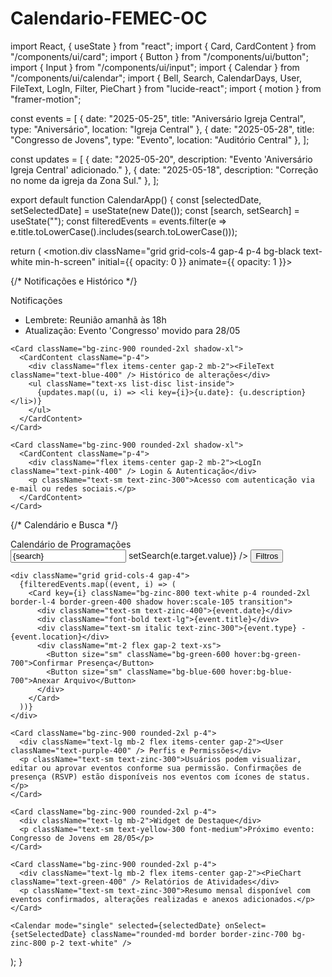 # Calendario-FEMEC-OC
import React, { useState } from "react"; import { Card, CardContent } from "/components/ui/card"; import { Button } from "/components/ui/button"; import { Input } from "/components/ui/input"; import { Calendar } from "/components/ui/calendar"; import { Bell, Search, CalendarDays, User, FileText, LogIn, Filter, PieChart } from "lucide-react"; import { motion } from "framer-motion";

const events = [ { date: "2025-05-25", title: "Aniversário Igreja Central", type: "Aniversário", location: "Igreja Central" }, { date: "2025-05-28", title: "Congresso de Jovens", type: "Evento", location: "Auditório Central" }, ];

const updates = [ { date: "2025-05-20", description: "Evento 'Aniversário Igreja Central' adicionado." }, { date: "2025-05-18", description: "Correção no nome da igreja da Zona Sul." }, ];

export default function CalendarApp() { const [selectedDate, setSelectedDate] = useState(new Date()); const [search, setSearch] = useState(""); const filteredEvents = events.filter(e => e.title.toLowerCase().includes(search.toLowerCase()));

return ( <motion.div className="grid grid-cols-4 gap-4 p-4 bg-black text-white min-h-screen" initial={{ opacity: 0 }} animate={{ opacity: 1 }}>

{/* Notificações e Histórico */}
  <div className="col-span-1 space-y-4">
    <Card className="bg-zinc-900 rounded-2xl shadow-xl">
      <CardContent className="p-4">
        <div className="flex items-center gap-2 mb-2"><Bell className="text-yellow-400" /> Notificações</div>
        <ul className="text-sm list-disc list-inside">
          <li>Lembrete: Reunião amanhã às 18h</li>
          <li>Atualização: Evento 'Congresso' movido para 28/05</li>
        </ul>
      </CardContent>
    </Card>

    <Card className="bg-zinc-900 rounded-2xl shadow-xl">
      <CardContent className="p-4">
        <div className="flex items-center gap-2 mb-2"><FileText className="text-blue-400" /> Histórico de alterações</div>
        <ul className="text-xs list-disc list-inside">
          {updates.map((u, i) => <li key={i}>{u.date}: {u.description}</li>)}
        </ul>
      </CardContent>
    </Card>

    <Card className="bg-zinc-900 rounded-2xl shadow-xl">
      <CardContent className="p-4">
        <div className="flex items-center gap-2 mb-2"><LogIn className="text-pink-400" /> Login & Autenticação</div>
        <p className="text-sm text-zinc-300">Acesso com autenticação via e-mail ou redes sociais.</p>
      </CardContent>
    </Card>
  </div>

  {/* Calendário e Busca */}
  <div className="col-span-3 space-y-4">
    <div className="flex justify-between items-center">
      <div className="text-xl font-semibold flex gap-2 items-center"><CalendarDays /> Calendário de Programações</div>
      <div className="flex gap-2 w-1/2">
        <Input placeholder="Buscar eventos..." className="w-full bg-zinc-800 border-zinc-700" value={search} onChange={(e) => setSearch(e.target.value)} />
        <Button variant="outline" className="text-white border-zinc-600"><Filter /> Filtros</Button>
      </div>
    </div>

    <div className="grid grid-cols-4 gap-4">
      {filteredEvents.map((event, i) => (
        <Card key={i} className="bg-zinc-800 text-white p-4 rounded-2xl border-l-4 border-green-400 shadow hover:scale-105 transition">
          <div className="text-sm text-zinc-400">{event.date}</div>
          <div className="font-bold text-lg">{event.title}</div>
          <div className="text-sm italic text-zinc-300">{event.type} - {event.location}</div>
          <div className="mt-2 flex gap-2 text-xs">
            <Button size="sm" className="bg-green-600 hover:bg-green-700">Confirmar Presença</Button>
            <Button size="sm" className="bg-blue-600 hover:bg-blue-700">Anexar Arquivo</Button>
          </div>
        </Card>
      ))}
    </div>

    <Card className="bg-zinc-900 rounded-2xl p-4">
      <div className="text-lg mb-2 flex items-center gap-2"><User className="text-purple-400" /> Perfis e Permissões</div>
      <p className="text-sm text-zinc-300">Usuários podem visualizar, editar ou aprovar eventos conforme sua permissão. Confirmações de presença (RSVP) estão disponíveis nos eventos com ícones de status.</p>
    </Card>

    <Card className="bg-zinc-900 rounded-2xl p-4">
      <div className="text-lg mb-2">Widget de Destaque</div>
      <p className="text-sm text-yellow-300 font-medium">Próximo evento: Congresso de Jovens em 28/05</p>
    </Card>

    <Card className="bg-zinc-900 rounded-2xl p-4">
      <div className="text-lg mb-2 flex items-center gap-2"><PieChart className="text-green-400" /> Relatórios de Atividades</div>
      <p className="text-sm text-zinc-300">Resumo mensal disponível com eventos confirmados, alterações realizadas e anexos adicionados.</p>
    </Card>

    <Calendar mode="single" selected={selectedDate} onSelect={setSelectedDate} className="rounded-md border border-zinc-700 bg-zinc-800 p-2 text-white" />
  </div>
</motion.div>

); }

